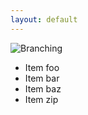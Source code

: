 ```yaml
---
layout: default
---
```


![Branching](https://guides.github.com/activities/hello-world/branching.png)

*   Item foo
*   Item bar
*   Item baz
*   Item zip
